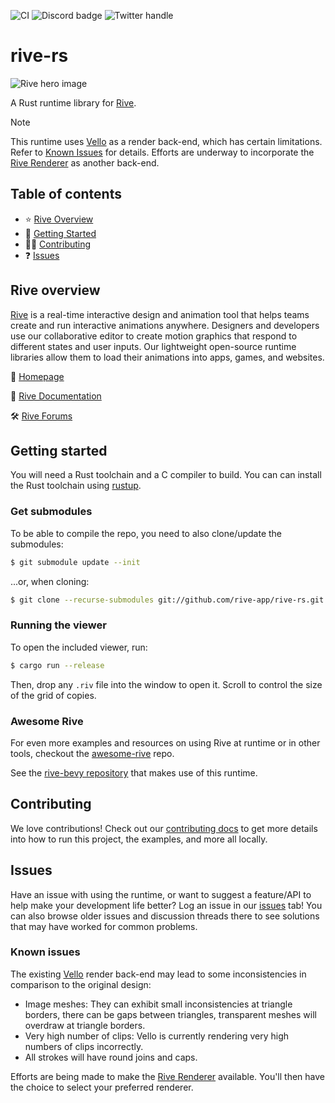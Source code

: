 ![CI](https://github.com/rive-app/rive-rs/actions/workflows/ci.yml/badge.svg)
![Discord badge](https://img.shields.io/discord/532365473602600965)
![Twitter handle](https://img.shields.io/twitter/follow/rive_app.svg?style=social&label=Follow)

# rive-rs

![Rive hero image](https://cdn.rive.app/rive_logo_dark_bg.png)

A Rust runtime library for [Rive](https://rive.app).

> [!NOTE]  
> This runtime uses [Vello](https://github.com/linebender/vello) as a render back-end, which has certain limitations. Refer to [Known Issues](#known-issues) for details. Efforts are underway to incorporate the [Rive Renderer](https://rive.app/renderer) as another back-end.

## Table of contents

- ⭐️ [Rive Overview](#rive-overview)
- 🚀 [Getting Started](#getting-started)
- 👨‍💻 [Contributing](#contributing)
- ❓ [Issues](#issues)

## Rive overview

[Rive](https://rive.app) is a real-time interactive design and animation tool that helps teams
create and run interactive animations anywhere. Designers and developers use our collaborative
editor to create motion graphics that respond to different states and user inputs. Our lightweight
open-source runtime libraries allow them to load their animations into apps, games, and websites.

🏡 [Homepage](https://rive.app/)

📘 [Rive Documentation](https://rive.app/community/doc)

🛠 [Rive Forums](https://rive.app/community/forums/home)

## Getting started

You will need a Rust toolchain and a C compiler to build. You can can install
the Rust toolchain using [rustup].

### Get submodules

To be able to compile the repo, you need to also clone/update the submodules:

```bash
$ git submodule update --init
```
...or, when cloning:

```bash
$ git clone --recurse-submodules git://github.com/rive-app/rive-rs.git
```

### Running the viewer

To open the included viewer, run:

```bash
$ cargo run --release
```

Then, drop any `.riv` file into the window to open it. Scroll to control the size of
the grid of copies.

[rustup]: https://rustup.rs

### Awesome Rive

For even more examples and resources on using Rive at runtime or in other tools, checkout the [awesome-rive](https://github.com/rive-app/awesome-rive) repo.

See the [rive-bevy repository](https://github.com/rive-app/rive-bevy) that makes use of this runtime.

## Contributing

We love contributions! Check out our [contributing docs](./CONTRIBUTING.md) to get more details into
how to run this project, the examples, and more all locally.

## Issues

Have an issue with using the runtime, or want to suggest a feature/API to help make your development
life better? Log an issue in our [issues](https://github.com/rive-app/rive-rs/issues) tab! You
can also browse older issues and discussion threads there to see solutions that may have worked for
common problems.

### Known issues

The existing [Vello](https://github.com/linebender/vello) render back-end may lead to some inconsistencies in comparison to the original design:

- Image meshes: They can exhibit small inconsistencies at triangle borders, there can be gaps between triangles, transparent meshes will overdraw at triangle borders.
- Very high number of clips: Vello is currently rendering very high numbers of clips incorrectly.
- All strokes will have round joins and caps.

Efforts are being made to make the [Rive Renderer](https://rive.app/renderer) available. You'll then have the choice to select your preferred renderer.

